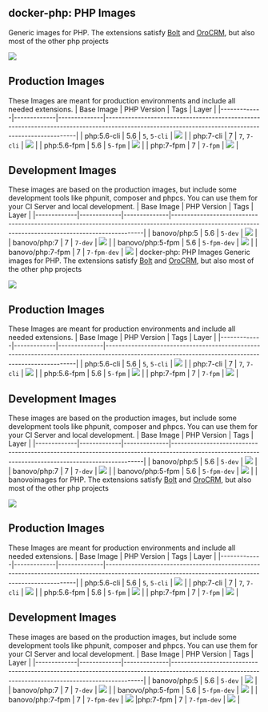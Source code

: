 ## docker-php: PHP Images
Generic images for PHP. The extensions satisfy [Bolt](https://github.com/bolt/bolt) and [OroCRM](https://github.com/orocrm/platform), but also most of the other php projects

[![](https://img.shields.io/badge/ImageLayers.io-compare%20all-blue.svg)](https://imagelayers.io/?images=banovo%2Fphp:5,banovo%2Fphp:7,banovo%2Fphp:5-fpm,banovo%2Fphp:7-fpm,banovo%2Fphp:5-dev,banovo%2Fphp:7-dev,banovo%2Fphp:5-fpm-dev,banovo%2Fphp:7-fpm-dev)

## Production Images
These Images are meant for production environments and include all needed extensions.
| Base Image  | PHP Version | Tags         | Layer                                                                                                                                             |
|-------------|-------------|--------------|---------------------------------------------------------------------------------------------------------------------------------------------------|
| php:5.6-cli | 5.6         | `5`, `5-cli` | [![](https://badge.imagelayers.io/banovo/php:5.svg)](https://imagelayers.io/?images=banovo/php:5)     |
| php:7-cli   | 7           | `7`, `7-cli` | [![](https://badge.imagelayers.io/banovo/php:7.svg)](https://imagelayers.io/?images=banovo/php:7)     |
| php:5.6-fpm | 5.6         | `5-fpm`      | [![](https://badge.imagelayers.io/banovo/php:5-fpm.svg)](https://imagelayers.io/?images=banovo/php:5-fpm) |
| php:7-fpm   | 7           | `7-fpm`      | [![](https://badge.imagelayers.io/banovo/php:7-fpm.svg)](https://imagelayers.io/?images=banovo/php:7-fpm) |

## Development Images
These images are based on the production images, but include some development tools like phpunit, composer and phpcs. You can use them for your CI Server and local development.
| Base Image  | PHP Version | Tags         | Layer                                                                                                                                             |
|-------------|-------------|--------------|---------------------------------------------------------------------------------------------------------------------------------------------------|
| banovo/php:5 | 5.6         | `5-dev` | [![](https://badge.imagelayers.io/banovo/php:5-dev.svg)](https://imagelayers.io/?images=banovo/php:5-dev)     |
| banovo/php:7   | 7           | `7-dev` | [![](https://badge.imagelayers.io/banovo/php:7-dev.svg)](https://imagelayers.io/?images=banovo/php:7-dev)     |
| banovo/php:5-fpm | 5.6         | `5-fpm-dev`      | [![](https://badge.imagelayers.io/banovo/php:5-fpm-dev.svg)](https://imagelayers.io/?images=banovo/php:5-fpm-dev) |
| banovo/php:7-fpm   | 7           | `7-fpm-dev`      | [![](https://badge.imagelayers.io/banovo/php:7-fpm-dev.svg)](https://imagelayers.io/?images=banovo/php:7-fpm-dev) | docker-php: PHP Images
Generic images for PHP. The extensions satisfy [Bolt](https://github.com/bolt/bolt) and [OroCRM](https://github.com/orocrm/platform), but also most of the other php projects

[![](https://img.shields.io/badge/ImageLayers.io-compare%20all-blue.svg)](https://imagelayers.io/?images=banovo%2Fphp:5,banovo%2Fphp:7,banovo%2Fphp:5-fpm,banovo%2Fphp:7-fpm,banovo%2Fphp:5-dev,banovo%2Fphp:7-dev,banovo%2Fphp:5-fpm-dev,banovo%2Fphp:7-fpm-dev)

## Production Images
These Images are meant for production environments and include all needed extensions.
| Base Image  | PHP Version | Tags         | Layer                                                                                                                                             |
|-------------|-------------|--------------|---------------------------------------------------------------------------------------------------------------------------------------------------|
| php:5.6-cli | 5.6         | `5`, `5-cli` | [![](https://badge.imagelayers.io/banovo/php:5.svg)](https://imagelayers.io/?images=banovo/php:5)     |
| php:7-cli   | 7           | `7`, `7-cli` | [![](https://badge.imagelayers.io/banovo/php:7.svg)](https://imagelayers.io/?images=banovo/php:7)     |
| php:5.6-fpm | 5.6         | `5-fpm`      | [![](https://badge.imagelayers.io/banovo/php:5-fpm.svg)](https://imagelayers.io/?images=banovo/php:5-fpm) |
| php:7-fpm   | 7           | `7-fpm`      | [![](https://badge.imagelayers.io/banovo/php:7-fpm.svg)](https://imagelayers.io/?images=banovo/php:7-fpm) |

## Development Images
These images are based on the production images, but include some development tools like phpunit, composer and phpcs. You can use them for your CI Server and local development.
| Base Image  | PHP Version | Tags         | Layer                                                                                                                                             |
|-------------|-------------|--------------|---------------------------------------------------------------------------------------------------------------------------------------------------|
| banovo/php:5 | 5.6         | `5-dev` | [![](https://badge.imagelayers.io/banovo/php:5-dev.svg)](https://imagelayers.io/?images=banovo/php:5-dev)     |
| banovo/php:7   | 7           | `7-dev` | [![](https://badge.imagelayers.io/banovo/php:7-dev.svg)](https://imagelayers.io/?images=banovo/php:7-dev)     |
| banovo/php:5-fpm | 5.6         | `5-fpm-dev`      | [![](https://badge.imagelayers.io/banovo/php:5-fpm-dev.svg)](https://imagelayers.io/?images=banovo/php:5-fpm-dev) |
| banovoimages for PHP. The extensions satisfy [Bolt](https://github.com/bolt/bolt) and [OroCRM](https://github.com/orocrm/platform), but also most of the other php projects

[![](https://img.shields.io/badge/ImageLayers.io-compare%20all-blue.svg)](https://imagelayers.io/?images=banovo%2Fphp:5,banovo%2Fphp:7,banovo%2Fphp:5-fpm,banovo%2Fphp:7-fpm,banovo%2Fphp:5-dev,banovo%2Fphp:7-dev,banovo%2Fphp:5-fpm-dev,banovo%2Fphp:7-fpm-dev)

## Production Images
These Images are meant for production environments and include all needed extensions.
| Base Image  | PHP Version | Tags         | Layer                                                                                                                                             |
|-------------|-------------|--------------|---------------------------------------------------------------------------------------------------------------------------------------------------|
| php:5.6-cli | 5.6         | `5`, `5-cli` | [![](https://badge.imagelayers.io/banovo/php:5.svg)](https://imagelayers.io/?images=banovo/php:5)     |
| php:7-cli   | 7           | `7`, `7-cli` | [![](https://badge.imagelayers.io/banovo/php:7.svg)](https://imagelayers.io/?images=banovo/php:7)     |
| php:5.6-fpm | 5.6         | `5-fpm`      | [![](https://badge.imagelayers.io/banovo/php:5-fpm.svg)](https://imagelayers.io/?images=banovo/php:5-fpm) |
| php:7-fpm   | 7           | `7-fpm`      | [![](https://badge.imagelayers.io/banovo/php:7-fpm.svg)](https://imagelayers.io/?images=banovo/php:7-fpm) |

## Development Images
These images are based on the production images, but include some development tools like phpunit, composer and phpcs. You can use them for your CI Server and local development.
| Base Image  | PHP Version | Tags         | Layer                                                                                                                                             |
|-------------|-------------|--------------|---------------------------------------------------------------------------------------------------------------------------------------------------|
| banovo/php:5 | 5.6         | `5-dev` | [![](https://badge.imagelayers.io/banovo/php:5-dev.svg)](https://imagelayers.io/?images=banovo/php:5-dev)     |
| banovo/php:7   | 7           | `7-dev` | [![](https://badge.imagelayers.io/banovo/php:7-dev.svg)](https://imagelayers.io/?images=banovo/php:7-dev)     |
| banovo/php:5-fpm | 5.6         | `5-fpm-dev`      | [![](https://badge.imagelayers.io/banovo/php:5-fpm-dev.svg)](https://imagelayers.io/?images=banovo/php:5-fpm-dev) |
| banovo/php:7-fpm   | 7           | `7-fpm-dev`      | [![](https://badge.imagelayers.io/banovo/php:7-fpm-dev.svg)](https://imagelayers.io/?images=banovo/php:7-fpm-dev) |php:7-fpm   | 7           | `7-fpm-dev`      | [![](https://badge.imagelayers.io/banovo/php:7-fpm-dev.svg)](https://imagelayers.io/?images=banovo/php:7-fpm-dev) |
